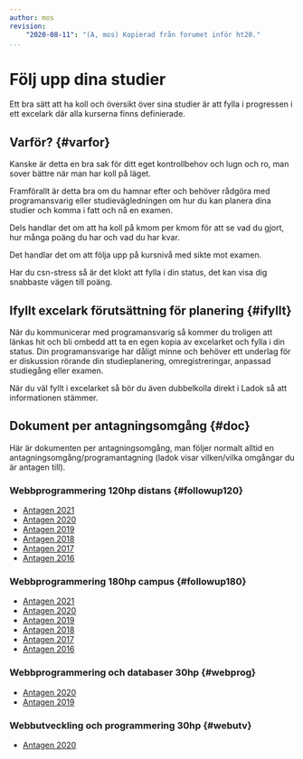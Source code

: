 ```yaml
---
author: mos
revision:
    "2020-08-11": "(A, mos) Kopierad från forumet inför ht20."
...
```

Följ upp dina studier
==================================

Ett bra sätt att ha koll och översikt över sina studier är att fylla i progressen i ett excelark där alla kurserna finns definierade.



Varför? {#varfor}
--------------------------

Kanske är detta en bra sak för ditt eget kontrollbehov och lugn och ro, man sover bättre när man har koll på läget.

Framförallt är detta bra om du hamnar efter och behöver rådgöra med programansvarig eller studievägledningen om hur du kan planera dina studier och komma i fatt och nå en examen.

Dels handlar det om att ha koll på kmom per kmom för att se vad du gjort, hur många poäng du har och vad du har kvar.

Det handlar det om att följa upp på kursnivå med sikte mot examen.

Har du csn-stress så är det klokt att fylla i din status, det kan visa dig snabbaste vägen till poäng.



Ifyllt excelark förutsättning för planering {#ifyllt}
--------------------------

När du kommunicerar med programansvarig så kommer du troligen att länkas hit och bli ombedd att ta en egen kopia av excelarket och fylla i din status. Din programansvarige har dåligt minne och behöver ett underlag för er diskussion rörande din studieplanering, omregistreringar, anpassad studiegång eller examen.

När du väl fyllt i excelarket så bör du även dubbelkolla direkt i Ladok så att informationen stämmer.



Dokument per antagningsomgång {#doc}
--------------------------

Här är dokumenten per antagningsomgång, man följer normalt alltid en antagningsomgång/programantagning (ladok visar vilken/vilka omgångar du är antagen till).



### Webbprogrammering 120hp distans {#followup120}

* [Antagen 2021](https://docs.google.com/spreadsheets/d/1pKlRPVwqxpAyfaDdi-ERQC_jq5bxxdjEgEh1FPLC6Zo/edit?usp=sharing)
* [Antagen 2020](https://docs.google.com/spreadsheets/d/1mIseONfKc2mM0u__o2-bOXY5zEnvcAtk5KjXPWqxLj4/edit?usp=sharing)
* [Antagen 2019](https://docs.google.com/spreadsheets/d/1N4zZNRkPcaOH7a4Eco_kUpXymJF3s9Z6C3TFbbufajE/edit?usp=sharing)
* [Antagen 2018](https://docs.google.com/spreadsheets/d/1CMt1SIhO8CaB5R5k2RbEfsbL0daqZhjPpbQJri3k5QM/edit?usp=sharing)
* [Antagen 2017](https://docs.google.com/spreadsheets/d/1a_qFW8QfP1tGPI87bW-NJvXeCu99aQEC48jLx7h2gGs/edit?usp=sharing)
* [Antagen 2016](https://docs.google.com/spreadsheets/d/1mgY1z7FLi-tJBJ5er14YYOhPrCxr_u95H7ogAnZj4YA/edit?usp=sharing)



### Webbprogrammering 180hp campus {#followup180}

* [Antagen 2021](https://docs.google.com/spreadsheets/d/1SiiXMBWIxBRUIBW7y56qEccrVZBOxLyWwaibyScB87Y/edit?usp=sharing)
* [Antagen 2020](https://docs.google.com/spreadsheets/d/1-j2Tg90kRGwCN97wqljachAyZDsN6ct-9l6an1D2ehg/edit?usp=sharing)
* [Antagen 2019](https://docs.google.com/spreadsheets/d/1Q9hQuoQ2J6cfZ0JGiGUU-mDr9iHZXgIN3qG5mRcNGxo/edit?usp=sharing)
* [Antagen 2018](https://docs.google.com/spreadsheets/d/1uISBfMsOfx2fXWd8XSj3VIKbU4lmghRVKBjNyZ1OmJY/edit?usp=sharing)
* [Antagen 2017](https://docs.google.com/spreadsheets/d/15wU6btyWTsK9F3I2TJINgduu_IfmCRbf2Wy46ayR9_0/edit?usp=sharing)
* [Antagen 2016](https://docs.google.com/spreadsheets/d/1MXVzuA9VIw8hpDcIKl8zIhvyxx3mzOqB0aT5wD7jAWI/edit?usp=sharing)



### Webbprogrammering och databaser 30hp {#webprog}

* [Antagen 2020](https://docs.google.com/spreadsheets/d/17ROz2yigWiVgD4qpJcAQVl7ME_1kOIMt8pv8QOLbu7I/)
* [Antagen 2019](https://docs.google.com/spreadsheets/d/1k4bW2SvbgrwxQmSE5iZ2Vrf9fYnkqObpY_D6WvRh-f4/edit?usp=sharing)



### Webbutveckling och programmering 30hp {#webutv}

* [Antagen 2020](https://docs.google.com/spreadsheets/d/1Y050giCqTqFJXM2MkrRREXfudAoJuKFOf2Hc3bAvz54/)
